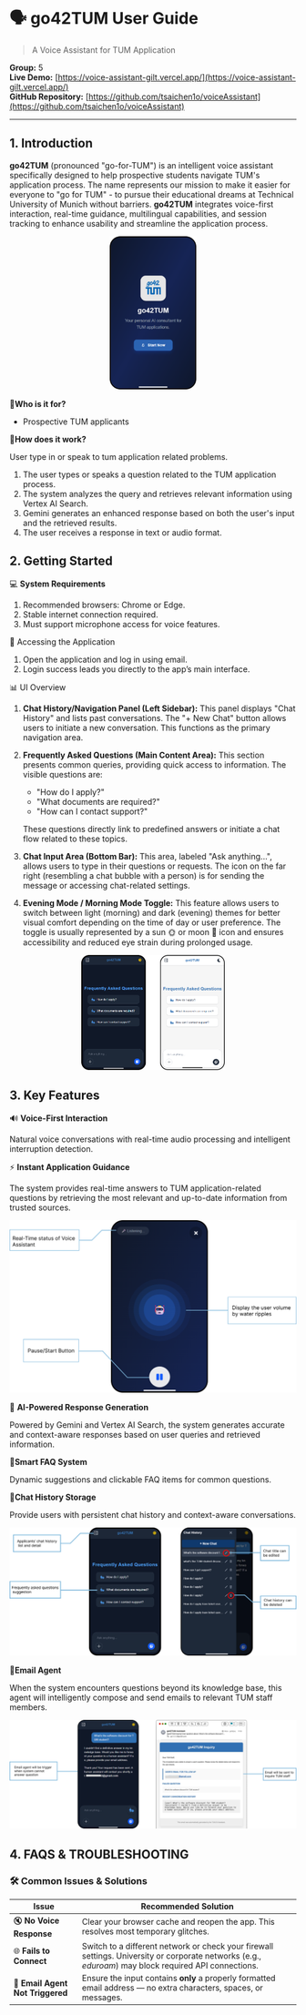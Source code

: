 # 🗣️ **go42TUM User Guide**
> A Voice Assistant for TUM Application

**Group:** 5  <br/>
**Live Demo:** [https://voice-assistant-gilt.vercel.app/](https://voice-assistant-gilt.vercel.app/) <br/>
**GitHub Repository:** [https://github.com/tsaichen1o/voiceAssistant](https://github.com/tsaichen1o/voiceAssistant)

---
## **1. Introduction**
**go42TUM** (pronounced "go-for-TUM") is an intelligent voice assistant specifically designed to help prospective students navigate TUM's application process. The name represents our mission to make it easier for everyone to "go for TUM" - to pursue their educational dreams at Technical University of Munich without barriers. **go42TUM** integrates voice-first interaction, real-time guidance, multilingual capabilities, and session tracking to enhance usability and streamline the application process.

<p align="center">
<img src="pics/UserGuideReport_image1.png" width="30%">
</p>

👥**Who is it for?** 

- Prospective TUM applicants

📱**How does it work?**

User type in or speak to tum application related problems.

1. The user types or speaks a question related to the TUM application process.
2. The system analyzes the query and retrieves relevant information using Vertex AI Search.
3. Gemini generates an enhanced response based on both the user's input and the retrieved results.
4. The user receives a response in text or audio format.

## **2. Getting Started**
💻 **System Requirements**

1. Recommended browsers: Chrome or Edge.
2. Stable internet connection required.
3. Must support microphone access for voice features.

🔗 Accessing the Application

1. Open the application and log in using email.
2. Login success leads you directly to the app’s main interface.

📊 UI Overview

1. **Chat History/Navigation Panel (Left Sidebar):** This panel displays "Chat History" and lists past conversations. The "+ New Chat" button allows users to initiate a new conversation. This functions as the primary navigation area.
2. **Frequently Asked Questions (Main Content Area):** This section presents common queries, providing quick access to information. The visible questions are:
    - "How do I apply?"
    - "What documents are required?"
    - "How can I contact support?"
    
    These questions directly link to predefined answers or initiate a chat flow related to these topics.
    
3. **Chat Input Area (Bottom Bar):** This area, labeled "Ask anything...", allows users to type in their questions or requests. The icon on the far right (resembling a chat bubble with a person) is for sending the message or accessing chat-related settings.

4. **Evening Mode / Morning Mode Toggle:** This feature allows users to switch between light (morning) and dark (evening) themes for better visual comfort depending on the time of day or user preference. The toggle is usually represented by a sun 🌞 or moon 🌙 icon and ensures accessibility and reduced eye strain during prolonged usage.

<p align="center">
<img src="pics/UserGuideReport_image5.png" width="50%">
</p>

## **3. Key Features**

🔊 **Voice-First Interaction**

Natural voice conversations with real-time audio processing and intelligent interruption detection.

⚡ **Instant Application Guidance**

The system provides real-time answers to TUM application-related questions by retrieving the most relevant and up-to-date information from trusted sources.

<p align="center">
<img src="pics/UserGuideReport_image2.png" width="100%">
</p>

🧠 **AI-Powered Response Generation**

Powered by Gemini and Vertex AI Search, the system generates accurate and context-aware responses based on user queries and retrieved information.

🧐**Smart FAQ System**

Dynamic suggestions and clickable FAQ items for common questions.

📑**Chat History Storage**

Provide users with persistent chat history and context-aware conversations.

<p align="center">
<img src="pics/UserGuideReport_image3.png" width="100%">
</p>

📩**Email Agent**

When the system encounters questions beyond its knowledge base, this agent will intelligently compose and send emails to relevant TUM staff members.

<p align="center">
<img src="pics/UserGuideReport_image4.png" width="100%">
</p>

## **4. FAQS & TROUBLESHOOTING**

### 🛠️ Common Issues & Solutions

| **Issue**                       | **Recommended Solution**                                                                                                                              |
| ------------------------------- | ----------------------------------------------------------------------------------------------------------------------------------------------------- |
| 🔇 **No Voice Response**         | Clear your browser cache and reopen the app. This resolves most temporary glitches.                                                                   |
| 🌐 **Fails to Connect**          | Switch to a different network or check your firewall settings. University or corporate networks (e.g., *eduroam*) may block required API connections. |
| 📧 **Email Agent Not Triggered** | Ensure the input contains **only** a properly formatted email address — no extra characters, spaces, or messages.                                     |

